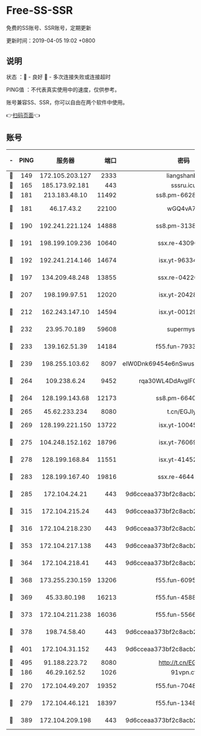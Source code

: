# Free-SS-SSR

免费的SS账号、SSR账号，定期更新

更新时间：2019-04-05 19:02 +0800

## 说明

状态     ：🙂 - 良好 🙁 - 多次连接失败或连接超时

PING值   ：不代表真实使用中的速度，仅供参考。

账号兼容SS、SSR，你可以自由在两个软件中使用。

👉[扫码页面](https://liesauer.github.io/Free-SS-SSR/)👈

## 账号

|-|PING|服务器|端口|密码|加密方式|区域|
|:----:|:----:|:-----:|-----:|:----:|:----:|:----:|
|🙂|149|172.105.203.127|2333|liangshanbo|chacha20|JP|
|🙂|165|185.173.92.181|443|sssru.icu|rc4-md5|RU|
|🙂|181|213.183.48.10|11492|ss8.pm-66285034|rc4-md5|RU|
|🙂|181|46.17.43.2|22100|wGQ4vA7D|aes-256-gcm|RU|
|🙂|190|192.241.221.124|14888|ss8.pm-31382294|aes-256-cfb|US|
|🙂|191|198.199.109.236|10640|ssx.re-43096758|aes-256-cfb|US|
|🙂|192|192.241.214.146|14674|isx.yt-96334607|aes-256-cfb|US|
|🙂|197|134.209.48.248|13855|ssx.re-04220668|aes-256-cfb|US|
|🙂|207|198.199.97.51|12020|isx.yt-20428296|aes-256-cfb|US|
|🙂|212|162.243.147.10|14594|isx.yt-00129224|aes-256-cfb|US|
|🙂|232|23.95.70.189|59608|supermyssr|chacha20-ietf|US|
|🙂|233|139.162.51.39|14184|f55.fun-79338147|aes-256-cfb|SG|
|🙂|239|198.255.103.62|8097|eIW0Dnk69454e6nSwuspv9DmS201tQ0D|aes-256-cfb|US|
|🙂|264|109.238.6.24|9452|rqa30WL4DdAvgIFG6Fs3znzTa|aes-256-cfb|FR|
|🙂|264|128.199.143.68|12173|ss8.pm-66400443|aes-256-cfb|SG|
|🙂|265|45.62.233.234|8080|t.cn/EGJIyrl|rc4-md5|CA|
|🙂|269|128.199.221.150|13722|isx.yt-10045081|aes-256-cfb|SG|
|🙂|275|104.248.152.162|18796|isx.yt-76069686|aes-256-cfb|SG|
|🙂|278|128.199.168.84|11551|isx.yt-41452908|aes-256-cfb|SG|
|🙂|283|128.199.167.40|19816|ssx.re-46441755|aes-256-cfb|SG|
|🙂|285|172.104.24.21|443|9d6cceaa373bf2c8acb22e60b6a58be6|aes-256-cfb|US|
|🙂|315|172.104.215.24|443|9d6cceaa373bf2c8acb22e60b6a58be6|aes-256-cfb|US|
|🙂|316|172.104.218.230|443|9d6cceaa373bf2c8acb22e60b6a58be6|aes-256-cfb|US|
|🙂|353|172.104.217.138|443|9d6cceaa373bf2c8acb22e60b6a58be6|aes-256-cfb|US|
|🙂|364|172.104.218.41|443|9d6cceaa373bf2c8acb22e60b6a58be6|aes-256-cfb|US|
|🙂|368|173.255.230.159|13206|f55.fun-60953753|aes-256-cfb|US|
|🙂|369|45.33.80.198|16213|f55.fun-45880587|aes-256-cfb|US|
|🙂|373|172.104.211.238|16036|f55.fun-55663188|aes-256-cfb|US|
|🙂|378|198.74.58.40|443|9d6cceaa373bf2c8acb22e60b6a58be6|aes-256-cfb|US|
|🙂|401|172.104.31.152|443|9d6cceaa373bf2c8acb22e60b6a58be6|aes-256-cfb|US|
|🙂|495|91.188.223.72|8080|http://t.cn/EGJIyrl|rc4-md5|RU|
|🙂|186|46.29.162.52|1026|91vpn.cf|rc4-md5|RU|
|🙂|270|172.104.49.207|19352|f55.fun-70481610|aes-256-cfb|SG|
|🙂|279|172.104.46.121|18397|f55.fun-13486304|aes-256-cfb|SG|
|🙂|389|172.104.209.198|443|9d6cceaa373bf2c8acb22e60b6a58be6|aes-256-cfb|US|

